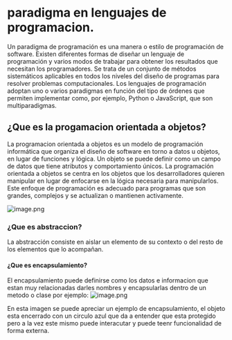 # paradigma en lenguajes de programacion.
Un paradigma de programación es una manera o estilo de programación de software. Existen diferentes formas de diseñar un lenguaje de 
programación y varios modos de trabajar para obtener los resultados que necesitan los programadores.  Se trata de un conjunto de 
métodos sistemáticos aplicables en todos los niveles del diseño de programas para resolver problemas computacionales.
Los lenguajes de programación adoptan uno o varios paradigmas en función del tipo de órdenes que permiten implementar 
como, por ejemplo, Python o JavaScript, que son multiparadigmas.
## ¿Que es la progamacion orientada a objetos?
La programacion orientada a objetos es un modelo de programación informática que organiza el diseño de software en torno a datos u objetos, 
en lugar de funciones y lógica. Un objeto se puede definir como un campo de datos que tiene atributos y comportamiento únicos.
La programación orientada a objetos se centra en los objetos que los desarrolladores quieren manipular en lugar de enfocarse 
en la lógica necesaria para manipularlos. Este enfoque de programación es adecuado para programas que son grandes, complejos
 y se actualizan o mantienen activamente.
 
 ![image.png](https://edteam-media.s3.amazonaws.com/blogs/original/331bd7ad-97ea-424c-948b-8bb8cbc97f78.png)

### ¿Que es abstraccion?
La abstracción consiste en aislar un elemento de su contexto o del resto de los elementos que lo acompañan.
#### ¿Que es encapsulamiento?
El encapsulamiento puede definirse como los datos e informacion que estan muy relacionadas darles nombres y encapsularlas dentro de un
metodo o clase por ejemplo:
![image.png](https://upload.wikimedia.org/wikipedia/commons/thumb/8/82/CPT-OOP-interfaces.svg/1200px-CPT-OOP-interfaces.svg.png)

En esta imagen se puede apreciar un ejemplo de encapsulamiento, el objeto esta encerrado con un circulo azul que da a entender
que esta protegido pero a la vez este mismo puede interacutar y puede teenr funcionalidad de forma externa.




